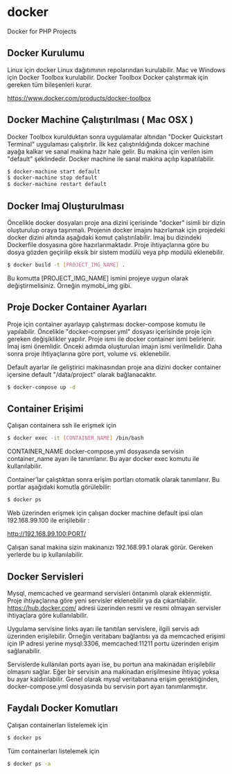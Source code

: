 # docker
Docker for PHP Projects

## Docker Kurulumu

Linux için docker Linux dağıtımının repolarından kurulabilir.
Mac ve Windows için Docker Toolbox kurulabilir.
Docker Toolbox Docker çalıştırmak için gereken tüm bileşenleri kurar.

https://www.docker.com/products/docker-toolbox

## Docker Machine Çalıştırılması ( Mac OSX )

Docker Toolbox kurulduktan sonra uygulamalar altından  "Docker Quickstart Terminal" uygulaması çalışıtırlır.
İlk kez çalıştırıldığında  dokcer machine ayağa kalkar ve sanal makina hazır hale gelir. Bu makina için verilen isim "default" şeklindedir.
Docker machine ile sanal makina açılıp kapatılabilir.

```bash
$ docker-machine start default
$ docker-machine stop default
$ docker-machine restart default
```

## Docker Imaj Oluşturulması
Öncelikle docker dosyaları proje ana dizini içerisinde "docker" isimli bir dizin oluşturulup oraya taşınmalı.
Projenin docker imajını hazırlamak için projedeki docker dizini altında aşağıdaki komut çalıştırılabilir.
Imaj bu dizindeki Dockerfile dosyasına göre hazırlanmaktadır. Proje ihtiyaçlarına göre bu dosya gözden geçirilip eksik bir sistem modülü veya php modülü eklenebilir.

```bash
$ docker build -t [PROJECT_IMG_NAME] .
```

Bu komutta [PROJECT_IMG_NAME] ismini projeye uygun olarak değiştirmelisiniz. Örneğin mymobi_img gibi.

## Proje Docker Container Ayarları
Proje için container ayarlayıp çalıştırması docker-compose komutu ile yapılabilir.
Öncelikle "docker-compser.yml" dosyası içerisinde proje için gereken değişiklikler yapılır.
Proje ismi ile docker container ismi belirlenir. İmaj ismi önemlidir. Önceki adımda oluşturulan imajın ismi verilmelidir.
Daha sonra proje ihtiyaçlarına göre port, volume vs. eklenebilir.

Default ayarlar ile geliştirici makinasından proje ana dizini docker container içersine default "/data/project" olarak bağlanacaktır.

```bash
$ docker-compose up -d
```
## Container Erişimi
Çalışan containera ssh ile erişmek için

```bash
$ docker exec -it [CONTAINER_NAME] /bin/bash
```

CONTAINER_NAME docker-compose.yml dosyasında servisin container_name ayarı ile tanımlanır. Bu ayar docker exec komutu ile kullanılabilir.

Container'lar çalıştıktan sonra erişim portları otomatik olarak tanımlanır. Bu portlar aşağıdaki komutla görülebilir:
```bash
$ docker ps
```

Web üzerinden erişmek için çalışan docker machine default ipsi olan 192.168.99.100 ile erişilebilir :

http://192.168.99.100:PORT/

Çalışan sanal makina sizin makinanızı 192.168.99.1 olarak görür. Gereken yerlerde bu ip kullanılabilir.

## Docker Servisleri
Mysql, memcached ve gearmand servisleri öntanımlı olarak eklenmiştir. Proje ihtiyaçlarına göre yeni servisler eklenebilir ya da çıkartılabilir. https://hub.docker.com/ adresi üzerinden resmi ve resmi olmayan servisler ihtiyaçlara göre kullanılabilir.

Uygulama servisine links ayarı ile tanıtılan servislere, ilgili servis adı üzerinden erişilebilir. Örneğin veritabanı bağlantısı ya da memcached erişimi için IP adresi yerine mysql:3306, memcached:11211 portu üzerinden erişim sağlanabilir.

Servislerde kullanılan ports ayarı ise, bu portun ana makinadan erişilebilir olmasını sağlar. Eğer bir servisin ana makinadan erişilmesine ihtiyaç yoksa bu ayar kaldırılabilir. Genel olarak mysql veritabanına erişim gerektiğinden, docker-compose.yml dosyasında bu servisin port ayarı tanımlanmıştır.

## Faydalı Docker Komutları
Çalışan containerları listelemek için
```bash
$ docker ps
```

Tüm containerları listelemek için
```bash
$ docker ps -a
```
